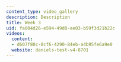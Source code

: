 ```yaml
---
content_type: video_gallery
description: Description
title: Week 3
uid: fa004d26-e594-49d0-ae03-b59f3d21b22c
videos:
  content:
  - d607f80c-0cf6-4290-84eb-a4b95fe6a9e0
  website: daniels-test-v4-8701
---
```

